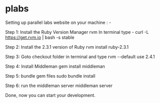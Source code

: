 # plabs

Setting up parallel labs website on your machine : -

Step 1: Install the Ruby Version Manager rvm
In terminal type - curl -L https://get.rvm.io | bash -s stable

Step 2: Install the 2.3.1 version of Ruby
rvm install ruby-2.3.1

Step 3: Goto checkout folder in terminal and type
rvm --default use 2.4.1

Step 4: Install Middleman
gem install middleman

Step 5: bundle gem files
sudo bundle install

Step 6: run the middleman server
middleman server

Done, now you can start your development.
